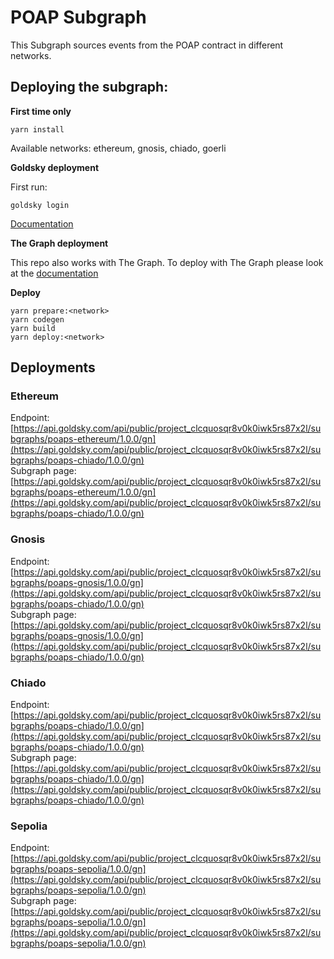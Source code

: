 # POAP Subgraph

This Subgraph sources events from the POAP contract in different networks.

## Deploying the subgraph:

**First time only**
```ssh
yarn install
```

Available networks: ethereum, gnosis, chiado, goerli

**Goldsky deployment** 

First run:

```ssh
goldsky login
```

[Documentation](https://docs.goldsky.com/subgraphs/introduction)

**The Graph deployment**


This repo also works with The Graph. To deploy with The Graph please look at the [documentation](https://thegraph.com/docs/en/quick-start/)

**Deploy** 

```ssh
yarn prepare:<network>
yarn codegen
yarn build
yarn deploy:<network>
```

## Deployments

### Ethereum
Endpoint: [https://api.goldsky.com/api/public/project_clcquosqr8v0k0iwk5rs87x2l/subgraphs/poaps-ethereum/1.0.0/gn](https://api.goldsky.com/api/public/project_clcquosqr8v0k0iwk5rs87x2l/subgraphs/poaps-chiado/1.0.0/gn) \
Subgraph page: [https://api.goldsky.com/api/public/project_clcquosqr8v0k0iwk5rs87x2l/subgraphs/poaps-ethereum/1.0.0/gn](https://api.goldsky.com/api/public/project_clcquosqr8v0k0iwk5rs87x2l/subgraphs/poaps-chiado/1.0.0/gn) 


### Gnosis
Endpoint: [https://api.goldsky.com/api/public/project_clcquosqr8v0k0iwk5rs87x2l/subgraphs/poaps-gnosis/1.0.0/gn](https://api.goldsky.com/api/public/project_clcquosqr8v0k0iwk5rs87x2l/subgraphs/poaps-chiado/1.0.0/gn) \
Subgraph page: [https://api.goldsky.com/api/public/project_clcquosqr8v0k0iwk5rs87x2l/subgraphs/poaps-gnosis/1.0.0/gn](https://api.goldsky.com/api/public/project_clcquosqr8v0k0iwk5rs87x2l/subgraphs/poaps-chiado/1.0.0/gn) 


### Chiado
Endpoint: [https://api.goldsky.com/api/public/project_clcquosqr8v0k0iwk5rs87x2l/subgraphs/poaps-chiado/1.0.0/gn](https://api.goldsky.com/api/public/project_clcquosqr8v0k0iwk5rs87x2l/subgraphs/poaps-chiado/1.0.0/gn) \
Subgraph page: [https://api.goldsky.com/api/public/project_clcquosqr8v0k0iwk5rs87x2l/subgraphs/poaps-chiado/1.0.0/gn](https://api.goldsky.com/api/public/project_clcquosqr8v0k0iwk5rs87x2l/subgraphs/poaps-chiado/1.0.0/gn) 

### Sepolia
Endpoint: [https://api.goldsky.com/api/public/project_clcquosqr8v0k0iwk5rs87x2l/subgraphs/poaps-sepolia/1.0.0/gn](https://api.goldsky.com/api/public/project_clcquosqr8v0k0iwk5rs87x2l/subgraphs/poaps-sepolia/1.0.0/gn) \
Subgraph page: [https://api.goldsky.com/api/public/project_clcquosqr8v0k0iwk5rs87x2l/subgraphs/poaps-sepolia/1.0.0/gn](https://api.goldsky.com/api/public/project_clcquosqr8v0k0iwk5rs87x2l/subgraphs/poaps-sepolia/1.0.0/gn) 

